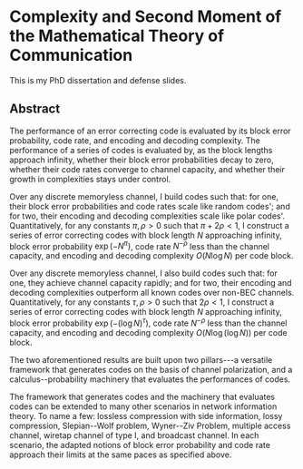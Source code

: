 # Complexity and Second Moment of the Mathematical Theory of Communication

This is my PhD dissertation and defense slides.

## Abstract

The performance of an error correcting code is evaluated by
its block error probability, code rate, and encoding and decoding complexity.
The performance of a series of codes is evaluated by,
as the block lengths approach infinity,
whether their block error probabilities decay to zero,
whether their code rates converge to channel capacity,
and whether their growth in complexities stays under control.

Over any discrete memoryless channel, I build codes such that:
for one, their block error probabilities and code rates scale like random codes';
and for two, their encoding and decoding complexities scale like polar codes'.
Quantitatively, for any constants $\pi, \rho > 0$ such that $\pi + 2\rho < 1$,
I construct a series of error correcting codes with
block length $N$ approaching infinity,
block error probability $\exp(-N^\pi)$,
code rate $N^{-\rho}$ less than the channel capacity,
and encoding and decoding complexity $O(N \log N)$ per code block.

Over any discrete memoryless channel, I also build codes such that:
for one, they achieve channel capacity rapidly;
and for two, their encoding and decoding complexities
outperform all known codes over non-BEC channels.
Quantitatively, for any constants $\tau,\rho>0$ such that $2\rho<1$,
I construct a series of error correcting codes with
block length $N$ approaching infinity,
block error probability $\exp(-(\log N)^\tau)$,
code rate $N^{-\rho}$ less than the channel capacity,
and encoding and decoding complexity $O(N \log(\log N))$ per code block.

The two aforementioned results are built upon two
pillars---a versatile framework that generates codes on the basis of channel polarization,
and a calculus--probability machinery that evaluates the performances of codes.

The framework that generates codes and the machinery that evaluates codes
can be extended to many other scenarios in network information theory.
To name a few:
lossless compression with side information,
lossy compression,
Slepian--Wolf problem,
Wyner--Ziv Problem,
multiple access channel,
wiretap channel of type I,
and broadcast channel.
In each scenario, the adapted notions of block error probability and code rate
approach their limits at the same paces as specified above.
